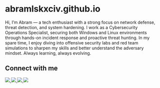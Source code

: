 # abramlskxciv.github.io

Hi, I’m Abram — a tech enthusiast with a strong focus on network defense, threat detection, and system hardening. I work as a Cybersecurity Operations Specialist, securing both Windows and Linux environments through hands-on incident response and proactive threat hunting. In my spare time, I enjoy diving into offensive security labs and red team simulations to sharpen my skills and better understand the adversary mindset.
Always learning, always evolving.


## Connect with me

<a href="https://linkedin.com/in/yourhandle" target="_blank">
  <img src="https://img.shields.io/badge/LinkedIn-blue?style=for-the-badge&logo=Linkedin" />
</a>
<a href="https://linkedin.com/in/yourhandle" target="_blank">
  <img src="https://img.shields.io/badge/Facebook-blue?style=for-the-badge&logo=Facebook" />
</a>
<a href="https://twitter.com/abramlskxciv" target="_blank">
  <img src="https://img.shields.io/badge/-black?style=for-the-badge&logo=X" />
</a>
<a href="https://github.com/abramlskxciv" target="_blank">
  <img src="https://img.shields.io/badge/GitHub-grey?style=for-the-badge&logo=github" />
</a>
